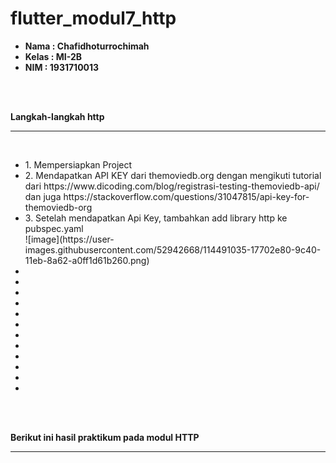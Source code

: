 # flutter_modul7_http

<ul>
  <li><b>Nama    : Chafidhoturrochimah</b></li>
  <li><b>Kelas   : MI-2B</b></li>
  <li><b>NIM     : 1931710013</b></li>  
</ul><br><br>

<b>Langkah-langkah http</b><hr><br>
<ul>
  <li>1. Mempersiapkan Project</li>
  <li>2. Mendapatkan API KEY dari themoviedb.org dengan mengikuti tutorial dari https://www.dicoding.com/blog/registrasi-testing-themoviedb-api/ dan juga https://stackoverflow.com/questions/31047815/api-key-for-themoviedb-org</li>
  <li>3. Setelah mendapatkan Api Key, tambahkan add library http ke pubspec.yaml<br>![image](https://user-images.githubusercontent.com/52942668/114491035-17702e80-9c40-11eb-8a62-a0ff1d61b260.png)
</li>
  <li></li>
  <li></li>
  <li></li>
  <li></li>
  <li></li>
  <li></li>
  <li></li>
  <li></li>
  <li></li>
  <li></li>
  <li></li>
  <li></li>
</ul><br><br>

<b>Berikut ini hasil praktikum pada modul HTTP</b><hr><br>
